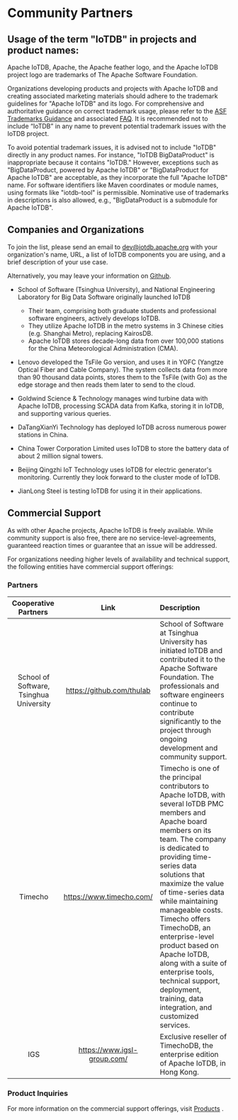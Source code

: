 <!--
* Licensed to the Apache Software Foundation (ASF) under one
* or more contributor license agreements.  See the NOTICE file
* distributed with this work for additional information
* regarding copyright ownership.  The ASF licenses this file
* to you under the Apache License, Version 2.0 (the
* "License"); you may not use this file except in compliance
* with the License.  You may obtain a copy of the License at
*
* http://www.apache.org/licenses/LICENSE-2.0
*
* Unless required by applicable law or agreed to in writing, software
* distributed under the License is distributed on an "AS IS" BASIS,
* WITHOUT WARRANTIES OR CONDITIONS OF ANY KIND, either express or implied.
* See the License for the specific language governing permissions and
* limitations under the License.
-->

# Community Partners

## Usage of the term "IoTDB" in projects and product names:

Apache IoTDB, Apache, the Apache feather logo, and the Apache IoTDB project logo are trademarks of The Apache Software Foundation.

Organizations developing products and projects with Apache IoTDB and creating associated marketing materials should adhere to the trademark guidelines for "Apache IoTDB" and its logo. For comprehensive and authoritative guidance on correct trademark usage, please refer to the [ASF Trademarks Guidance](https://www.apache.org/foundation/marks/) and associated [FAQ](https://www.apache.org/foundation/marks/faq/).
It is recommended not to include “IoTDB” in any name to prevent potential trademark issues with the IoTDB project.

To avoid potential trademark issues, it is advised not to include "IoTDB" directly in any product names. For instance, "IoTDB BigDataProduct" is inappropriate because it contains "IoTDB." However, exceptions such as "BigDataProduct, powered by Apache IoTDB" or "BigDataProduct for Apache IoTDB" are acceptable, as they incorporate the full "Apache IoTDB" name. For software identifiers like Maven coordinates or module names, using formats like "iotdb-tool" is permissible. Nominative use of trademarks in descriptions is also allowed, e.g., "BigDataProduct is a submodule for Apache IoTDB".

## Companies and Organizations

To join the list, please send an email to dev@iotdb.apache.org with your organization's name, URL, a list of IoTDB components you are using, and a brief description of your use case.

Alternatively, you may leave your information on [Github](https://github.com/apache/iotdb/discussions/4040).

- School of Software (Tsinghua University), and National Engineering Laboratory for Big Data Software originally launched IoTDB

  - Their team, comprising both graduate students and professional software engineers, actively develops IoTDB.
  - They utilize Apache IoTDB in the metro systems in 3 Chinese cities (e.g. Shanghai Metro), replacing KairosDB.
  - Apache IoTDB stores decade-long data from over 100,000 stations for the China Meteorological Administration (CMA).

- Lenovo developed the TsFile Go version, and uses it in YOFC (Yangtze Optical Fiber and Cable Company). The system collects data from more than 90 thousand data points, stores them to the TsFile (with Go) as the edge storage and then reads them later to send to the cloud.

- Goldwind Science & Technology manages wind turbine data with Apache IoTDB, processing SCADA data from Kafka, storing it in IoTDB, and supporting various queries.

- DaTangXianYi Technology has deployed IoTDB across numerous power stations in China.

- China Tower Corporation Limited uses IoTDB to store the battery data of about 2 million signal towers.

- Beijing Qingzhi IoT Technology uses IoTDB for electric generator's monitoring. Currently they look forward to the cluster mode of IoTDB.

- JianLong Steel is testing IoTDB for using it in their applications.

## Commercial Support

As with other Apache projects, Apache IoTDB is freely available. While community support is also free, there are no service-level-agreements, guaranteed reaction times or guarantee that an issue will be addressed.

For organizations needing higher levels of availability and technical support, the following entities have commercial support offerings:

### Partners

| <div style="width:100px;">Cooperative Partners </div> |            Link             | Description                                                                                                                                                                                                                                                                                                                                                                                                                                                                                  |
| :---------------------------------------------------: | :-------------------------: | :------------------------------------------------------------------------------------------------------------------------------------------------------------------------------------------------------------------------------------------------------------------------------------------------------------------------------------------------------------------------------------------------------------------------------------------------------------------------------------------- |
|        School of Software, Tsinghua University        |  https://github.com/thulab  | School of Software at Tsinghua University has initiated IoTDB and contributed it to the Apache Software Foundation. The professionals and software engineers continue to contribute significantly to the project through ongoing development and community support.                                                                                                                                                                                                                          |
|                        Timecho                        |  https://www.timecho.com/   | Timecho is one of the principal contributors to Apache IoTDB, with several IoTDB PMC members and Apache board members on its team. The company is dedicated to providing time-series data solutions that maximize the value of time-series data while maintaining manageable costs. Timecho offers TimechoDB, an enterprise-level product based on Apache IoTDB, along with a suite of enterprise tools, technical support, deployment, training, data integration, and customized services. |
|                          IGS                          | https://www.igsl-group.com/ | Exclusive reseller of TimechoDB, the enterprise edition of Apache IoTDB, in Hong Kong.                                                                                                                                                                                                                                                                                                                                                                                                       |

### Product Inquiries

For more information on the commercial support offerings, visit [Products](https://www.timecho-global.com/product) .
